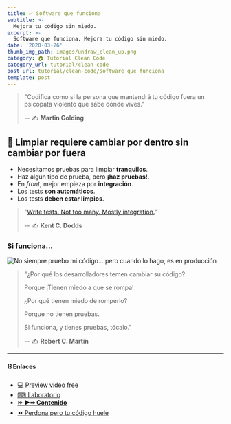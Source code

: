 ```yaml
---
title: ✅ Software que funciona
subtitle: >-
  Mejora tu código sin miedo.
excerpt: >-
  Software que funciona. Mejora tu código sin miedo.
date: '2020-03-26'
thumb_img_path: images/undraw_clean_up.png
category: 🏠 Tutorial Clean Code
category_url: tutorial/clean-code
post_url: tutorial/clean-code/software_que_funciona
template: post
---
```


>"Codifica como si la persona que mantendrá tu código fuera un psicópata violento que sabe dónde vives."
>
> -- ✍️ **Martin Golding**

## 🧪 Limpiar requiere cambiar por dentro sin cambiar por fuera

- Necesitamos pruebas para limpiar **tranquilos**.
- Haz algún tipo de prueba, pero **¡haz pruebas!**.
- En _front_, mejor empieza por **integración**.
- Los tests **son automáticos**.
- Los tests **deben estar limpios**.

>"[Write tests. Not too many. Mostly integration.](https://kentcdodds.com/blog/write-tests)"
>
> -- ✍️ **Kent C. Dodds**


### Si funciona...

![No siempre pruebo mi código... pero cuando lo hago, es en producción](https://academiabinaria.github.io/clean-code-TS/assets/test-production.jpeg)


> "¿Por qué los desarrolladores temen cambiar su código?
>
> Porque ¡Tienen miedo a que se rompa!
>
> ¿Por qué tienen miedo de romperlo?
>
> Porque no tienen pruebas.
>
> Si funciona, y tienes pruebas, tócalo."
>
> -- ✍️ **Robert C. Martin**

---

#### ⛓ Enlaces
- [💻 Preview video free](https://aula.bitademy.com/courses/codigo-limpio/lectures/13651501)
- [⌨ Laboratorio](https://github.com/LabsAdemy/CleanCodeLab/)
- [**⏩ ▶➡ Contenido**](/tutorial/clean-code/contenido)
- [⏪ Perdona pero tu código huele](/tutorial/clean-code/perdona_pero_tu_codigo_huele)